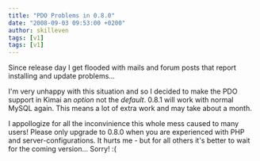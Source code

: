```yaml
---
title: "PDO Problems in 0.8.0"
date: "2008-09-03 09:53:00 +0200"
author: skilleven
tags: [v1]
tags: [v1]
---
```


Since release day I get flooded with mails and forum posts that report installing and update problems...

I'm very unhappy with this situation and so I decided to make the PDO support in Kimai an *option* not the *default*.
0.8.1 will work with normal MySQL again. This means a lot of extra work and may take about a month.

I appollogize for all the inconvinience this whole mess caused to many users!
Please only upgrade to 0.8.0 when you are experienced with PHP and server-configurations.
It hurts me - but for all others it's better to wait for the coming version... Sorry! :(
